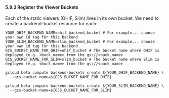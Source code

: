 #### 5.9.3 Register the Viewer Buckets

Each of the static viewers (OHIF, Slim) lives in its own bucket. We need to 
create a backend-bucket resource for each:

```
YOUR_OHIF_BACKEND_NAME=ohif_backend_bucket # For example... choose your own id tag for this backend
YOUR_SLIM_BACKEND_NAME=slim_backend_bucket # For example... choose your own id tag for this backend
GCS_BUCKET_NAME_FOR_OHIF=ohif_bucket # The bucket name where OHIF is deployed (e.g. <buck_name> from the gs://<buck_name> 
GCS_BUCKET_NAME_FOR_SLIM=slim_bucket # The bucket name where Slim is deployed (e.g. <buck_name> from the gs://<buck_name> 

gcloud beta compute backend-buckets create ${YOUR_OHIF_BACKEND_NAME} \
  --gcs-bucket-name=${GCS_BUCKET_NAME_FOR_OHIF}

gcloud beta compute backend-buckets create ${YOUR_SLIM_BACKEND_NAME} \
  --gcs-bucket-name=${GCS_BUCKET_NAME_FOR_SLIM}
```